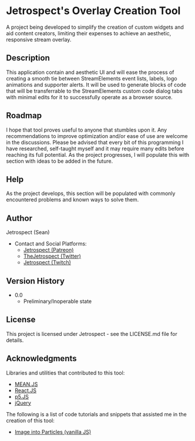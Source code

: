 # Jetrospect's Overlay Creation Tool

A project being developed to simplify the creation of custom widgets and aid content creators, limiting their expenses to achieve an aesthetic, responsive stream overlay.

## Description

This application contain and aesthetic UI and will ease the process of creating a smooth tie between StreamElements event lists, labels, logo animations and supporter alerts. It will be used to generate blocks of code that will be transferrable to the StreamElements custom code dialog tabs with minimal edits for it to successfully operate as a browser source.

## Roadmap

I hope that tool proves useful to anyone that stumbles upon it. Any recommendations to improve optimization and/or ease of use are welcome in the discussions. Please be advised that every bit of this programming I have researched, self-taught myself and it may require many edits before reaching its full potential. As the project progresses, I will populate this with section with ideas to be added in the future.

## Help

As the project develops, this section will be populated with commonly encountered problems and known ways to solve them.

## Author

Jetrospect (Sean)

* Contact and Social Platforms:
  * [Jetrospect (Patreon)](https://www.patreon.com/jetrospect)
  * [TheJetrospect (Twitter)](https://twitter.com/theJetrospect)
  * [Jetrospect (Twitch)](https://twitch.tv/Jetrospect)

## Version History

* 0.0
    * Preliminary/Inoperable state

## License

This project is licensed under Jetrospect - see the LICENSE.md file for details.

## Acknowledgments

Libraries and utilities that contributed to this tool:
* [MEAN.JS](http://meanjs.org/)
* [React.JS](https://reactjs.org/)
* [p5.JS](https://p5js.org/)
* [jQuery](https://jquery.com/)



The following is a list of code tutorials and snippets that assisted me in the creation of this tool:
* [Image into Particles (vanilla JS)](https://codepen.io/franksLaboratory/pen/dyYGMwQ)
